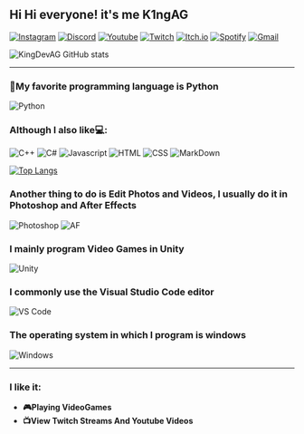 ## **Hi Hi everyone! it's me K1ngAG**
[![Instagram](https://img.shields.io/badge/Instagram-E4405F?style=for-the-badge&logo=instagram&logoColor=white)](https://www.instagram.com/armando_.kldg/)
[![Discord](https://img.shields.io/badge/Discord-7289DA?style=for-the-badge&logo=discord&logoColor=white)](https://pastebin.com/2Uw0zmYG)
[![Youtube](https://img.shields.io/badge/YouTube-FF0000?style=for-the-badge&logo=youtube&logoColor=white)](https://www.youtube.com/channel/UCDhgFyc8bcQCpR6TCWixwPw)
[![Twitch](https://img.shields.io/badge/Twitch-9146FF?style=for-the-badge&logo=twitch&logoColor=white)](http://www.twitch.tv/k1ngag)
[![Itch.io](https://img.shields.io/badge/Itch.io-FA5C5C?style=for-the-badge&logo=itch.io&logoColor=white)](https://king-dev-ag.itch.io)
[![Spotify](https://img.shields.io/badge/Spotify-1ED760?&style=for-the-badge&logo=spotify&logoColor=white)](https://open.spotify.com/user/31smvhc5uwo4vcohp4nauujk4p5q?si=abad989266dc4c0f)
[![Gmail](https://img.shields.io/badge/Gmail-D14836?style=for-the-badge&logo=gmail&logoColor=white)](j.armando140208g@gmail.com)

![KingDevAG GitHub stats](https://github-readme-stats.vercel.app/api?username=kingdevag&show_icons=true&theme=dracula)

___

### **🐍My favorite programming language is Python**
![Python](https://img.shields.io/badge/Python-3776AB?style=for-the-badge&logo=python&logoColor=white)
### **Although I also like💻:**
![C++](https://img.shields.io/badge/C%2B%2B-00599C?style=for-the-badge&logo=c%2B%2B&logoColor=white)
![C#](https://img.shields.io/badge/C%23-239120?style=for-the-badge&logo=c-sharp&logoColor=white)
![Javascript](https://img.shields.io/badge/JavaScript-F7DF1E?style=for-the-badge&logo=javascript&logoColor=black)
![HTML](https://img.shields.io/badge/HTML-239120?style=for-the-badge&logo=html5&logoColor=white)
![CSS](https://img.shields.io/badge/CSS-239120?&style=for-the-badge&logo=css3&logoColor=white)
![MarkDown](https://img.shields.io/badge/Markdown-000000?style=for-the-badge&logo=markdown&logoColor=white)

[![Top Langs](https://github-readme-stats.vercel.app/api/top-langs/?username=kingdevag&layout=compact)](https://github.com/anuraghazra/github-readme-stats)

### **Another thing to do is Edit Photos and Videos, I usually do it in Photoshop and After Effects**
![Photoshop](https://aleen42.github.io/badges/src/photoshop.svg)
![AF](https://aleen42.github.io/badges/src/after_effects.svg)

### **I mainly program Video Games in Unity**
![Unity](https://img.shields.io/badge/Unity-100000?style=for-the-badge&logo=unity&logoColor=white)

### **I commonly use the Visual Studio Code editor** 
![VS Code](https://www.jasoft.org/Blog/image.axd?picture=VSCode_logo.png)

### **The operating system in which I program is windows**
![Windows](https://img.shields.io/badge/Windows-0078D6?style=for-the-badge&logo=windows&logoColor=white)
___

### **I like it:**
- **🎮Playing VideoGames**
- **📺View Twitch Streams And Youtube Videos**
